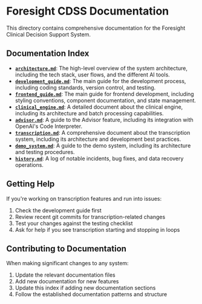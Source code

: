 # Foresight CDSS Documentation

This directory contains comprehensive documentation for the Foresight Clinical Decision Support System.

## Documentation Index

- **[`architecture.md`](./architecture.md)**: The high-level overview of the system architecture, including the tech stack, user flows, and the different AI tools.
- **[`development_guide.md`](./development_guide.md)**: The main guide for the development process, including coding standards, version control, and testing.
- **[`frontend_guide.md`](./frontend_guide.md)**: The main guide for frontend development, including styling conventions, component documentation, and state management.
- **[`clinical_engine.md`](./clinical-engine.md)**: A detailed document about the clinical engine, including its architecture and batch processing capabilities.
- **[`advisor.md`](./advisor.md)**: A guide to the Advisor feature, including its integration with OpenAI's Code Interpreter.
- **[`transcription.md`](./transcription.md)**: A comprehensive document about the transcription system, including its architecture and development best practices.
- **[`demo_system.md`](./demo_system.md)**: A guide to the demo system, including its architecture and testing procedures.
- **[`history.md`](./history.md)**: A log of notable incidents, bug fixes, and data recovery operations.

## Getting Help

If you're working on transcription features and run into issues:
1. Check the development guide first
2. Review recent git commits for transcription-related changes
3. Test your changes against the testing checklist
4. Ask for help if you see transcription starting and stopping in loops

## Contributing to Documentation

When making significant changes to any system:
1. Update the relevant documentation files
2. Add new documentation for new features
3. Update this index if adding new documentation sections
4. Follow the established documentation patterns and structure 